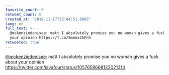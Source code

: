 ```yaml
---
favorite_count: 0
retweet_count: 0
created_at: "2018-11-17T23:04:51.000Z"
lang: en
full_text: >-
  @mckenziedenisee: matt I absolutely promise you no woman gives a fuck about
  your opinion https://t.co/5menx2hFnh
retweeted: true
---
```


[@mckenziedenisee](https://twitter.com/mckenziedenisee): matt I absolutely
promise you no woman gives a fuck about your opinion
<https://twitter.com/javafour/status/1057658668123021314>
